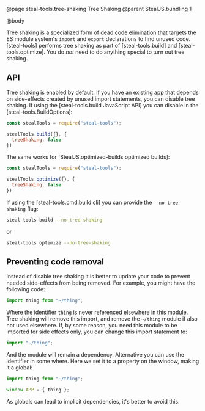 @page steal-tools.tree-shaking Tree Shaking
@parent StealJS.bundling 1

@body

Tree shaking is a specialized form of [dead code elimination](https://en.wikipedia.org/wiki/Dead_code_elimination) that targets the ES module system's `import` and `export` declarations to find unused code. [steal-tools] performs tree shaking as part of [steal-tools.build] and [steal-tools.optimize]. You do *not* need to do anything special to turn out tree shaking.

## API

Tree shaking is enabled by default. If you have an existing app that depends on side-effects created by unused import statements, you can disable tree shaking. If using the [steal-tools.build JavaScript API] you can disable in the [steal-tools.BuildOptions]:

```js
const stealTools = require("steal-tools");

stealTools.build({}, {
  treeShaking: false
})
```

The same works for [StealJS.optimized-builds optimized builds]:

```js
const stealTools = require("steal-tools");

stealTools.optimize({}, {
  treeShaking: false
})
```

If using the [steal-tools.cmd.build cli] you can provide the `--no-tree-shaking` flag:

```bash
steal-tools build --no-tree-shaking
```

or

```bash
steal-tools optimize --no-tree-shaking
```

## Preventing code removal

Instead of disable tree shaking it is better to update your code to prevent needed side-effects from being removed. For example, you might have the following code:

```js
import thing from "~/thing";
```

Where the identifier `thing` is never referenced elsewhere in this module. Tree shaking will remove this import, and remove the `~/thing` module if also not used elsewhere.  If, by some reason, you need this module to be imported for side effects only, you can change this import statement to:

```js
import "~/thing";
```

And the module will remain a dependency. Alternative you can use the identifier in some where. Here we set it to a property on the window, making it a global:

```js
import thing from "~/thing";

window.APP = { thing };
```

As globals can lead to implicit dependencies, it's better to avoid this.
